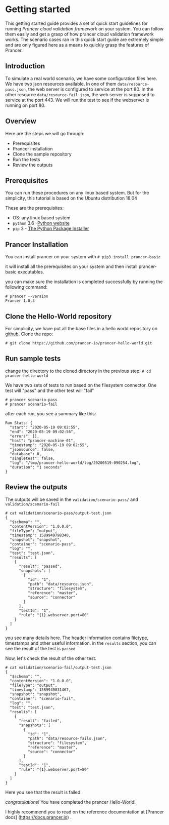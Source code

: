 # Getting started
This getting started guide provides a set of quick start guidelines for running *Prancer cloud validation framework* on your system. You can follow them easily and get a grasp of how prancer cloud validation framework works.
The scenario cases ran in this quick start guide are extremely simple and are only figured here as a means to quickly grasp the features of Prancer. 

## Introduction
To simulate a real world scenario, we have some configuration files here. We have two json resources available. In one of them `data/resource-pass.json`, the web server is configured to service at the port 80. In the other resource `data/resource-fail.json`, the web server is supposed to service at the port 443. We will run the test to see if the webserver is running on port 80.

## Overview 
Here are the steps we will go through:
- Prerequisites
- Prancer installation
- Clone the sample repository
- Run the tests
- Review the outputs

## Prerequisites
You can run these procedures on any linux based system. But for the simplicity, this tutorial is based on the Ubuntu distribution 18.04

These are the prerequisites:
- OS: any linux based system
- `python` 3.6 -[Python website](https://www.python.org/downloads/)
- `pip` 3 - [The Python Package Installer](https://pip.pypa.io/en/stable/)

## Prancer Installation
You can install prancer on your system with
`# pip3 install prancer-basic`

it will install all the prerequisites on your system and then install prancer-basic executables.

you can make sure the installation is completed successfully by running the following command:

```
# prancer --version
Prancer 1.0.3
```

## Clone the Hello-World repository
For simplicity, we have put all the base files in a hello world repository on [github](https://github.com/prancer-io/prancer-hello-world). Clone the repo:

`# git clone https://github.com/prancer-io/prancer-hello-world.git`

## Run sample tests
change the directory to the cloned directory in the previous step:
`# cd prancer-hello-world`

We have two sets of tests to run based on the filesystem connector. One test will "pass" and the other test will "fail"

```
# prancer scenario-pass
# prancer scenario-fail
```

after each run, you see a summary like this:

```
Run Stats: {
  "start": "2020-05-19 09:02:55",
  "end": "2020-05-19 09:02:56",
  "errors": [],
  "host": "prancer-machine-01",
  "timestamp": "2020-05-19 09:02:55",
  "jsonsource": false,
  "database": 0,
  "singletest": false,
  "log": "/tmp/prancer-hello-world/log/20200519-090254.log",
  "duration": "1 seconds"
}
```

## Review the outputs
The outputs will be saved in the `validation/scenario-pass/` and `validation/scenario-fail`

```
# cat validation/scenario-pass/output-test.json 
{
  "$schema": "",
  "contentVersion": "1.0.0.0",
  "fileType": "output",
  "timestamp": 1589949798340,
  "snapshot": "snapshot",
  "container": "scenario-pass",
  "log": "",
  "test": "test.json",
  "results": [
    {
      "result": "passed",
      "snapshots": [
        {
          "id": "1",
          "path": "data/resource.json",
          "structure": "filesystem",
          "reference": "master",
          "source": "connector"
        }
      ],
      "testId": "1",
      "rule": "{1}.webserver.port=80"
    }
  ]
}
```

you see many details here. The header information contains filetype, timestamps and other useful information. in the `results` section, you can see the result of the test is `passed`

Now, let's check the result of the other test.

```
# cat validation/scenario-fail/output-test.json 
{
  "$schema": "",
  "contentVersion": "1.0.0.0",
  "fileType": "output",
  "timestamp": 1589949831467,
  "snapshot": "snapshot",
  "container": "scenario-fail",
  "log": "",
  "test": "test.json",
  "results": [
    {
      "result": "failed",
      "snapshots": [
        {
          "id": "1",
          "path": "data/resource-fails.json",
          "structure": "filesystem",
          "reference": "master",
          "source": "connector"
        }
      ],
      "testId": "1",
      "rule": "{1}.webserver.port=80"
    }
  ]
}
```

Here you see that the result is failed.

*congratulations!* You have completed the prancer Hello-World!

I highly recommend you to read on the reference documentation at [Prancer docs] (https://docs.prancer.io) .